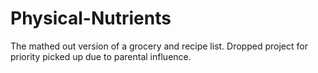 # Physical-Nutrients
The mathed out version of a grocery and recipe list. Dropped project for priority picked up due to parental influence. 
